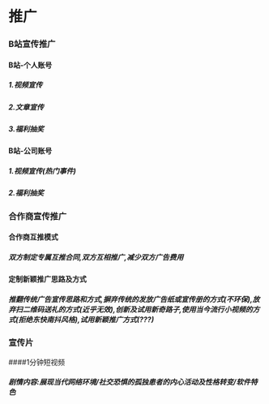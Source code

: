 # 推广

### B站宣传推广

#### B站-个人账号

##### 1.视频宣传

##### 2.文章宣传

##### 3.福利抽奖

#### B站-公司账号

##### 1.视频宣传(热门事件)

##### 2.福利抽奖

### 合作商宣传推广

#### 合作商互推模式

##### 双方制定专属互推合同,双方互相推广,减少双方广告费用

#### 定制新颖推广思路及方式

##### 推翻传统广告宣传思路和方式,摒弃传统的发放广告纸或宣传册的方式(不环保),放弃扫二维码送礼的方式(近乎无效),创新及试用新奇路子,使用当今流行小视频的方式(拒绝东快南抖风格),试用新颖推广方式(???)

### 宣传片

####1分钟短视频

##### 剧情内容:展现当代网络环境/社交恐惧的孤独患者的内心活动及性格转变/软件特色

